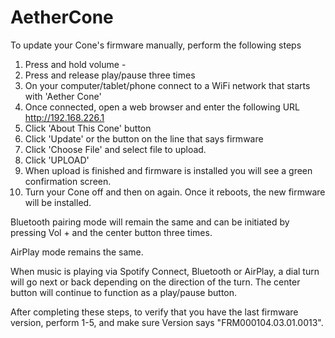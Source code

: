 # AetherCone

To update your Cone's firmware manually, perform the following steps

1. Press and hold volume -
2. Press and release play/pause three times
3. On your computer/tablet/phone connect to a WiFi network that starts with 'Aether Cone'
4. Once connected, open a web browser and enter the following URL <a href="http://192.168.226.1" target="_new">http://192.168.226.1</a>
5. Click 'About This Cone' button
6. Click 'Update' or the button on the line that says firmware
7. Click 'Choose File' and select file to upload.
8. Click 'UPLOAD'
9. When upload is finished and firmware is installed you will see a green confirmation screen.
10. Turn your Cone off and then on again. Once it reboots, the new firmware will be installed.

Bluetooth pairing mode will remain the same and can be initiated by pressing Vol + and the center button three times.

AirPlay mode remains the same.

When music is playing via Spotify Connect, Bluetooth or AirPlay, a dial turn will go next or back depending on the direction of the turn. The center button will continue to function as a play/pause button.

After completing these steps, to verify that you have the last firmware version, perform 1-5, and make sure Version says "FRM000104.03.01.0013".

